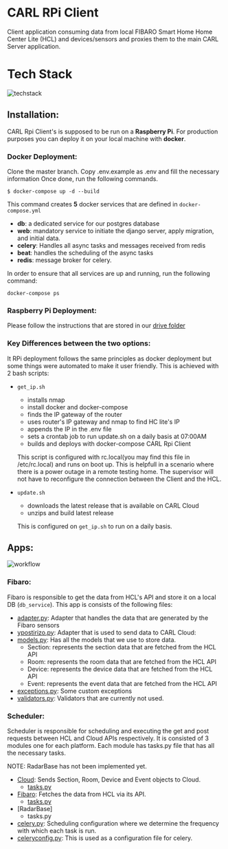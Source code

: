 # CARL RPi Client
Client application consuming data from local FIBARO Smart Home Home Center Lite (HCL) and devices/sensors and proxies them to the main CARL Server application.

# Tech Stack

![techstack](https://github.com/eHealthITI/ypostirizoclient/blob/master_test/img/tech_stack.png)


## Installation:
CARL Rpi Client's is supposed to be run on a **Raspberry Pi**. For production purposes you can deploy it  on your local machine with **docker**. 

###  Docker Deployment:   
 Clone the master branch. Copy .env.example as .env and fill the necessary information
 Once done, run the following commands.

    $ docker-compose up -d --build

This command creates **5** docker services that are defined in `docker-compose.yml`
* **db**: a dedicated service for our postgres database
* **web**: mandatory service to initiate the django server, apply migration, and initial data.
* **celery**: Handles all async tasks and messages received from redis
* **beat**: handles the scheduling of the async tasks
* **redis**: message broker for celery. 


In order to ensure that all services are up and running, run the following command:

    docker-compose ps 

### Raspberry Pi Deployment:
Please follow the instructions that are stored in our [drive folder](https://drive.google.com/file/d/1Oa1b17_mm-Cu4IUf69huRXqgNc00fgID/view?usp=sharing) 

### Key Differences between the two options:
It RPi deployment follows the same principles as docker deployment but some things were automated to make it user friendly.
This is achieved with 2 bash scripts:
* `get_ip.sh`
    - installs nmap
    - install docker and docker-compose
    - finds the IP gateway of the router
    - uses router's IP gateway and nmap to find HC lite's IP
    - appends the IP in the .env file 
    - sets a crontab job to run update.sh on a daily basis at 07:00AM
    - builds and deploys with docker-compose CARL Rpi Client

    This script is configured with rc.local(you may find this file in /etc/rc.local) and runs on boot up. This is helpfull in a scenario where there is a power outage in a remote testing home. The supervisor will not have to reconfigure the connection between the Client and the HCL.
* `update.sh`
    - downloads the latest release that is available on CARL Cloud
    - unzips and build latest release

    This is configured on `get_ip.sh` to run on a daily basis. 

## Apps:
![workflow](https://github.com/eHealthITI/ypostirizoclient/blob/master_test/img/workflow.png)
### Fibaro: 

Fibaro is responsible to get the data from HCL's API and store it on a local DB (`db_service`).
This app is consists of the following files: 
* [adapter.py](https://github.com/eHealthITI/ypostirizoclient/blob/master/fibaro/adapter.py): Adapter that handles the data that are generated by the Fibaro sensors
* [ypostirizo.py](https://github.com/eHealthITI/ypostirizoclient/blob/master/fibaro/ypostirizo.py): Adapter that is used to send data to CARL Cloud:
* [models.py](https://github.com/eHealthITI/ypostirizoclient/blob/master/fibaro/models.py): Has all the models that we use to store data.
    - Section: represents the section data that are fetched from the HCL API
    - Room: represents the room data that are fetched from the HCL API
    - Device: represents the device data that are fetched from the HCL API
    - Event: represents the event data that are fetched from the HCL API
* [exceptions.py](https://github.com/eHealthITI/ypostirizoclient/blob/master/fibaro/exceptions.py): Some custom exceptions 
* [validators.py](https://github.com/eHealthITI/ypostirizoclient/blob/master/fibaro/validators.py): Validators that are currently not used.

### Scheduler:
Scheduler is responsible for scheduling and executing the get and post requests between HCL and Cloud APIs respectively. It is consisted of 3 modules one for each platform. Each module has tasks.py file that has all the necessary tasks. 

NOTE:  RadarBase has not been implemented yet.

* [Cloud](https://github.com/eHealthITI/ypostirizoclient/tree/master/scheduler/Cloud): Sends Section, Room, Device and Event objects to Cloud.
    - [tasks.py](https://github.com/eHealthITI/ypostirizoclient/blob/master/scheduler/Cloud/tasks.py)
* [Fibaro](https://github.com/eHealthITI/ypostirizoclient/tree/master/scheduler/Fibaro): Fetches the data from HCL via its API.
    - [tasks.py](https://github.com/eHealthITI/ypostirizoclient/blob/master/scheduler/Fibaro/tasks.py)
* [RadarBase]
    - tasks.py
* [celery.py](https://github.com/eHealthITI/ypostirizoclient/blob/master/scheduler/celery.py): Scheduling configuration where we determine the frequency with which each task is run.
* [celeryconfig.py](https://github.com/eHealthITI/ypostirizoclient/blob/master/scheduler/celeryconfig.py): This is used as a configuration file for celery. 

